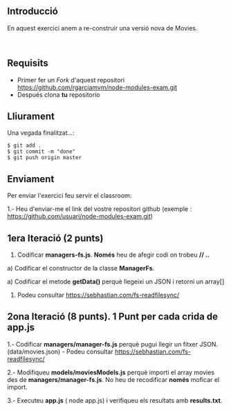 ## Introducció

En aquest exercici anem a re-construir una versió nova de Movies.

<br>

## Requisits

- Primer fer un _Fork_ d'aquest repositori https://github.com/rgarciamvm/node-modules-exam.git
- Después clona __tu__ repositorio

## Lliurament

Una vegada finalitzat...:

```shell
$ git add .
$ git commit -m "done"
$ git push origin master
```
## Enviament

Per enviar l'exercici feu servir el classroom:

1.- Heu d'enviar-me el link del vostre repositori github (exemple : https://github.com/usuari/node-modules-exam.git)

## 1era Iteració (2 punts)

1. Codificar **managers-fs.js**. **Només** heu de afegir codi on trobeu **// ..**

  a) Codificar el constructor de la classe **ManagerFs**.

  a) Codificar el metode **getData()** perquè llegeixi un JSON i retorni un array[]

1. Podeu consultar https://sebhastian.com/fs-readfilesync/

## 2ona Iteració (8 punts). 1 Punt per cada crida de app.js

1.- Codificar **managers/manager-fs.js** perquè pugui llegir un fitxer JSON. (data/movies.json) - Podeu consultar https://sebhastian.com/fs-readfilesync/

2.- Modifiqueu **models/moviesModels.js** perquè importi el array movies des de **managers/manager-fs.js**. No heu de recodificar **només** moficar el import.

3.- Executeu **app.js** ( node app.js) i verifiqueu els resultats amb **results.txt**.
